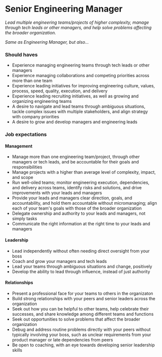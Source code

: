 Senior Engineering Manager
===================

*Lead multiple engineering teams/projects of higher complexity, manage through tech leads or other managers, and help solve problems affecting the broader organization.*

*Same as Engineering Manager, but also...*
### Should haves
* Experience managing engineering teams through tech leads or other managers
* Experience managing collaborations and competing priorities across more than one team
* Experience leading initiatives for improving engineering culture, values, process, speed, quality, execution, and delivery
* Experience leading recruiting initiatives, as well as growing and organizing engineering teams
* A desire to navigate and lead teams through ambiguous situations, tackle complex issues with multiple stakeholders, and align strategy with company priorities
* A desire to grow and develop managers and engineering leads

### Job expectations

#### Management
* Manage more than one engineering team/project, through other managers or tech leads, and be accountable for their goals and responsibilities
* Manage projects with a higher than average level of complexity, impact, and scope
* Run well-oiled teams; monitor engineering execution, dependencies, and delivery across teams, identify risks and solutions, and drive improvements with your leads and managers
* Provide your leads and managers clear direction, goals, and accountability, and hold them accountable without micromanaging; align each of your team's goals with those of the broader organization
* Delegate ownership and authority to your leads and managers, not simply tasks
* Communicate the right information at the right time to your leads and managers

#### Leadership
* Lead independently without often needing direct oversight from your boss
* Coach and grow your managers and tech leads
* Lead your teams through ambiguous situations and change, positively
* Develop the ability to lead through influence, instead of just authority

#### Relationships
* Present a professional face for your teams to others in the organizaton
* Build strong relationships with your peers and senior leaders across the organization
* Seek out how you can be helpful to other teams, help celebrate their successes, and share knowledge among different teams and functions 
* Seek out opportunities to solve problems that affect the broader organization
* Debug and address routine problems directly with your peers without typically involving your boss, such as unclear requirements from your product manager or late dependencies from peers
* Be open to coaching, with an eye towards developing senior leadership skills
